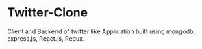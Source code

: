 # Twitter-Clone

Client and Backend of twitter like Application built using mongodb, express.js, React.js, Redux.
